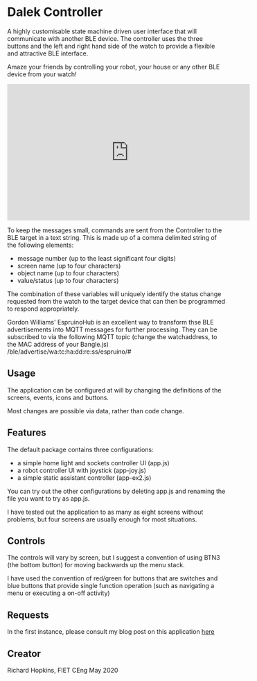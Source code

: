 # Dalek Controller

A highly customisable state machine driven user interface that will communicate with another BLE device.  The controller uses the three buttons and the left and right hand side of the watch to provide a flexible and attractive BLE interface.  

Amaze your friends by controlling your robot, your house or any other BLE device from your watch!

<iframe width="560" height="315" src="https://www.youtube.com/embed/acQxcoFe0W0" frameborder="0" allow="accelerometer; autoplay; encrypted-media; gyroscope; picture-in-picture" allowfullscreen></iframe>

To keep the messages small, commands are sent from the Controller to the BLE target in a text string.  This is made up of a comma delimited string of the following elements:
* message number (up to the least significant four digits)
* screen name (up to four characters)
* object name (up to four characters)
* value/status (up to four characters)

The combination of these variables will uniquely identify the status change requested from the watch to the target device that can then be programmed to respond appropriately.

Gordon Williams' EspruinoHub is an excellent way to transform thse BLE advertisements into MQTT messages for further processing.  They can be subscribed to via the following MQTT topic (change the watchaddress, to the MAC address of your Bangle.js)
/ble/advertise/wa:tc:ha:dd:re:ss/espruino/#

## Usage

The application can be configured at will by changing the definitions of the screens, events, icons and buttons.

Most changes are possible via data, rather than code change.

## Features

The default package contains three configurations:
* a simple home light and sockets controller UI (app.js)
* a robot controller UI with joystick (app-joy.js)
* a simple static assistant controller (app-ex2.js)

You can try out the other configurations by deleting app.js and renaming the file you want to try as app.js.

I have tested out the application to as many as eight screens without problems, but four screens are usually enough for most situations.

## Controls

The controls will vary by screen, but I suggest a convention of using BTN3 (the bottom button) for moving backwards up the menu stack.

I have used the convention of red/green for buttons that are switches and blue buttons that provide single function operation (such as navigating a menu or executing a on-off activity)

## Requests

In the first instance, please consult my blog post on this application [here](https://k9-build.blogspot.com/2020/05/controlling-k9-using-bluetooth-ble-from.html)

## Creator

Richard Hopkins, FIET CEng
May 2020
